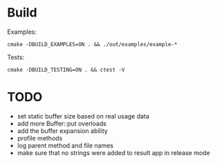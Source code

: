 Build
=====    

Examples:
```
cmake -DBUILD_EXAMPLES=ON . && ./out/examples/example-*
```    
    
Tests:
```
cmake -DBUILD_TESTING=ON . && ctest -V
```    

TODO
====    
 - set static buffer size based on real usage data
 - add more Buffer::put overloads
 - add the buffer expansion ability
 - profile methods
 - log parent method and file names
 - make sure that no strings were added to result app in release mode
